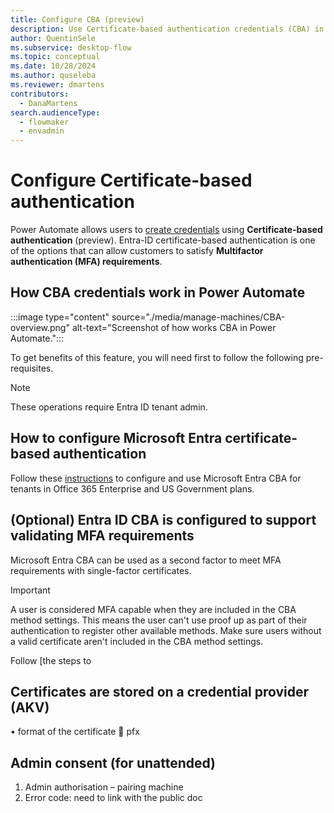 ```yaml
---
title: Configure CBA (preview)
description: Use Certificate-based authentication credentials (CBA) in desktop flow connections 
author: QuentinSele
ms.subservice: desktop-flow
ms.topic: conceptual
ms.date: 10/28/2024
ms.author: quseleba
ms.reviewer: dmartens
contributors:
  - DanaMartens
search.audienceType: 
  - flowmaker
  - envadmin
---
```


# Configure Certificate-based authentication 

Power Automate allows users to [create credentials](create-AzureKeyVault-credentials.md) using **Certificate-based authentication** (preview). 
Entra-ID certificate-based authentication is one of the options that can allow customers to satisfy **Multifactor authentication (MFA) requirements**.

## How CBA credentials work in Power Automate

:::image type="content" source="./media/manage-machines/CBA-overview.png" alt-text="Screenshot of how works CBA in Power Automate.":::

To get benefits of this feature, you will need first to follow the following pre-requisites.

> [!NOTE]
> These operations require Entra ID tenant admin.

## How to configure Microsoft Entra certificate-based authentication

Follow these [instructions](https://learn.microsoft.com/entra/identity/authentication/how-to-certificate-based-authentication#step-1-configure-the-certification-authorities) to configure and use Microsoft Entra CBA for tenants in Office 365 Enterprise and US Government plans. 

## (Optional) Entra ID CBA is configured to support validating MFA requirements

Microsoft Entra CBA can be used as a second factor to meet MFA requirements with single-factor certificates. 

> [!Important]
>  A user is considered MFA capable when they are included in the CBA method settings. This means the user can't use proof up as part of their authentication to register other available methods. Make sure users without a valid certificate aren't included in the CBA method settings.

Follow [the steps to 

## Certificates are stored on a credential provider (AKV)
•	 format of the certificate  pfx

## Admin consent (for unattended)

1. Admin authorisation – pairing machine 
1. Error code: need to link with the public doc

